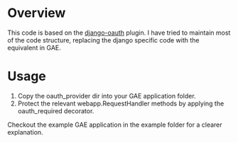 # Overview

This code is based on the [django-oauth](http://code.welldev.org/django-oauth) plugin. I have tried to maintain most of the code structure, replacing the django specific code with the equivalent in GAE.  

# Usage 

1. Copy the oauth_provider dir into your GAE application folder. 
2. Protect the relevant webapp.RequestHandler methods by applying the oauth_required decorator.

Checkout the example GAE application in the example folder for a clearer explanation.
